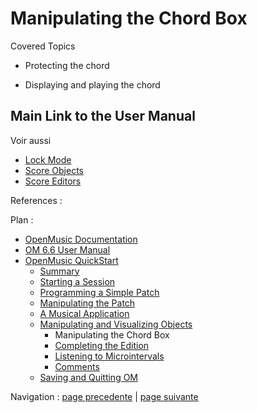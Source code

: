 
# Manipulating the Chord Box

Covered Topics

  * Protecting the chord

  * Displaying and playing the chord 

## Main Link to the User Manual

Voir aussi

  * [Lock Mode](LockMode)
  * [Score Objects](ScoreObjects)
  * [Score Editors](ScoreEditors)

References :

Plan :

  * [OpenMusic Documentation](OM-Documentation)
  * [OM 6.6 User Manual](OM-User-Manual)
  * [OpenMusic QuickStart](QuickStart-Chapters)
    * [Summary](Intro_1)
    * [Starting a Session](1_StartSession)
    * [Programming a Simple Patch](2_progpatch)
    * [Manipulating the Patch](3ManipPatch)
    * [A Musical Application](4_MusicalAp)
    * [Manipulating and Visualizing Objects](5_CompletEdition)
      * Manipulating the Chord Box
      * [Completing the Edition](5bComplete)
      * [Listening to Microintervals](5cComplete)
      * [Comments](5dComplete)
    * [Saving and Quitting OM](6_Quit)

Navigation : [page precedente](5_CompletEdition "page
précédente\(Manipulating and Visualizing Objects\)") | [page
suivante](5bComplete "page suivante\(Completing the Edition\)")

